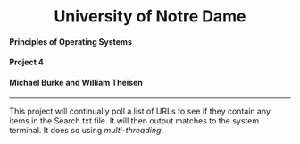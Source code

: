 # <center>University of Notre Dame</center>
#### Principles of Operating Systems
#### Project 4
#### Michael Burke and William Theisen

---

This project will continually poll a list of URLs to see if they contain
any items in the Search.txt file. It will then output matches to
the system terminal. It does so using *multi-threading*.
